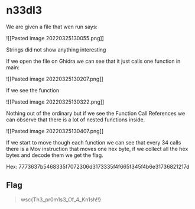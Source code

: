 # n33dl3

We are given a file that wen run says:

![[Pasted image 20220325130055.png]]

Strings did not show anything interesting

If we open the file on Ghidra we can see that it just calls one function in main:

![[Pasted image 20220325130207.png]]

If we see the function 

![[Pasted image 20220325130322.png]]

Nothing out of the ordinary but if we see the Function Call References we can observe that there is a lot of nested functions inside. 

![[Pasted image 20220325130407.png]]

If we start to move though each function we can see that every 34 calls there is a Mov instruction that moves one hex byte, if we collect all the hex bytes and decode them we get the flag.

Hex: 7773637b5468335f7072306d3173335f4f665f345f4b6e31736821217d 

## Flag 

> wsc{Th3_pr0m1s3_Of_4_Kn1sh!!}